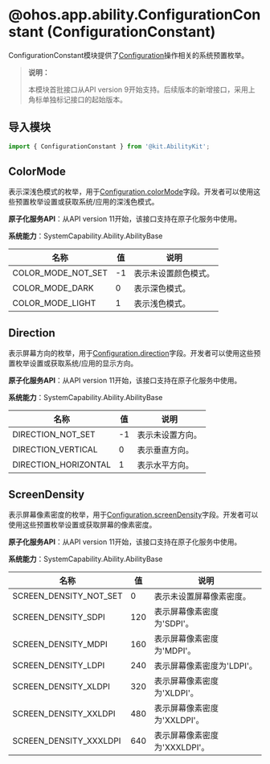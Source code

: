# @ohos.app.ability.ConfigurationConstant (ConfigurationConstant)

ConfigurationConstant模块提供了[Configuration](js-apis-app-ability-configuration.md)操作相关的系统预置枚举。

> **说明：**
> 
> 本模块首批接口从API version 9开始支持。后续版本的新增接口，采用上角标单独标记接口的起始版本。

## 导入模块

```ts
import { ConfigurationConstant } from '@kit.AbilityKit';
```

## ColorMode

表示深浅色模式的枚举，用于[Configuration.colorMode](../apis-ability-kit/js-apis-app-ability-configuration.md#configuration)字段。开发者可以使用这些预置枚举设置或获取系统/应用的深浅色模式。

**原子化服务API**：从API version 11开始，该接口支持在原子化服务中使用。

**系统能力**：SystemCapability.Ability.AbilityBase

| 名称 | 值 | 说明 | 
| -------- | -------- | -------- |
| COLOR_MODE_NOT_SET | -1 | 表示未设置颜色模式。 | 
| COLOR_MODE_DARK | 0 | 表示深色模式。 | 
| COLOR_MODE_LIGHT | 1 | 表示浅色模式。 | 


## Direction

表示屏幕方向的枚举，用于[Configuration.direction](../apis-ability-kit/js-apis-app-ability-configuration.md#configuration)字段。开发者可以使用这些预置枚举设置或获取系统/应用的显示方向。

**原子化服务API**：从API version 11开始，该接口支持在原子化服务中使用。

**系统能力**：SystemCapability.Ability.AbilityBase

| 名称 | 值 | 说明 | 
| -------- | -------- | -------- |
| DIRECTION_NOT_SET | -1 | 表示未设置方向。 | 
| DIRECTION_VERTICAL | 0 | 表示垂直方向。 | 
| DIRECTION_HORIZONTAL | 1 | 表示水平方向。 | 


## ScreenDensity

表示屏幕像素密度的枚举，用于[Configuration.screenDensity](../apis-ability-kit/js-apis-app-ability-configuration.md#configuration)字段。开发者可以使用这些预置枚举设置或获取屏幕的像素密度。

**原子化服务API**：从API version 11开始，该接口支持在原子化服务中使用。

**系统能力**：SystemCapability.Ability.AbilityBase

| 名称 | 值 | 说明 | 
| -------- | -------- | -------- |
| SCREEN_DENSITY_NOT_SET | 0 | 表示未设置屏幕像素密度。 | 
| SCREEN_DENSITY_SDPI | 120 | 表示屏幕像素密度为'SDPI'。 | 
| SCREEN_DENSITY_MDPI | 160 | 表示屏幕像素密度为'MDPI'。 | 
| SCREEN_DENSITY_LDPI | 240 | 表示屏幕像素密度为'LDPI'。 | 
| SCREEN_DENSITY_XLDPI | 320 | 表示屏幕像素密度为'XLDPI'。 | 
| SCREEN_DENSITY_XXLDPI | 480 | 表示屏幕像素密度为'XXLDPI'。 | 
| SCREEN_DENSITY_XXXLDPI | 640 | 表示屏幕像素密度为'XXXLDPI'。 | 
